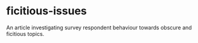 # ficitious-issues
An article investigating survey respondent behaviour towards obscure and ficitious topics. 
